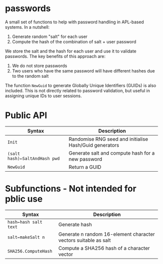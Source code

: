 # passwords
A small set of functions to help with password handling in APL-based systems. In a nutshell:

1) Generate random "salt" for each user
2) Compute the hash of the combination of salt + user password

We store the salt and the hash for each user and use it to validate passwords. 
The key benefits of this approach are:

1) We do not store passwords
2) Two users who have the same password will have different hashes due to the random salt

The function `NewGuid` to generate Globally Unique Identifiers (GUIDs) is also included. This is
not directly related to password validation, but useful in assigning unique IDs to 
user sessions.

# Public API
|Syntax|Description|
|-|-|
|`Init`|Randomise RNG seed and initialise Hash/Guid generators|
|`(salt hash)←SaltAndHash pwd`|Generate salt and compute hash for a new password|
|`NewGuid`|Return a GUID|

# Subfunctions - Not intended for pblic use
|Syntax|Description|
|-|-|
|`hash←hash salt text`|Generate hash|
|`salt←makeSalt n`|Generate n random 16-element character vectors suitable as salt|
|`SHA256.ComputeHash`|Compute a SHA256 hash of a character vector|

